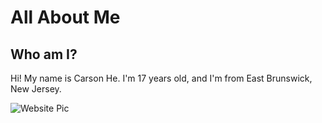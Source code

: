 # All About Me

## Who am I?
Hi! My name is Carson He. I'm 17 years old, and I'm from East Brunswick, New Jersey.

![Website Pic](https://user-images.githubusercontent.com/85560731/121823650-a87d7900-cc74-11eb-8c8b-ede8a51e00fe.png)
